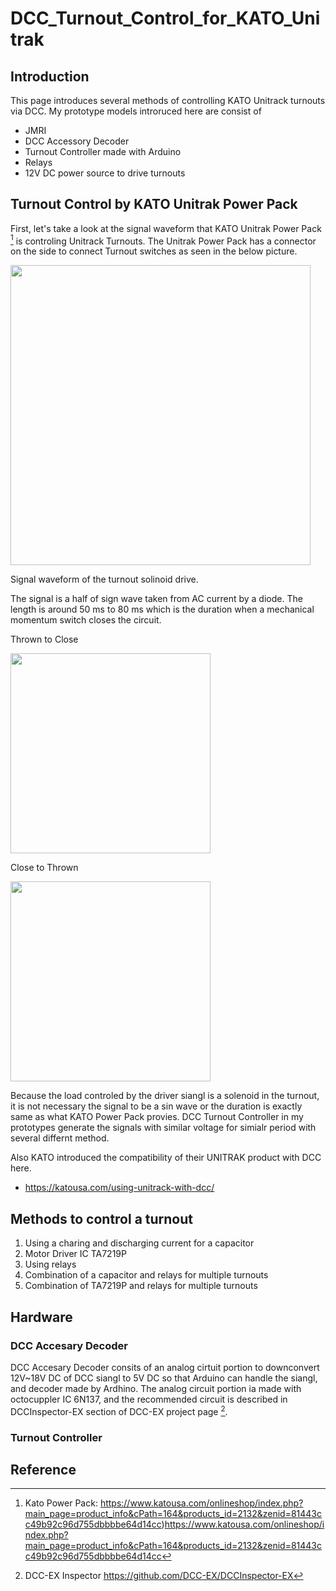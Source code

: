 # DCC_Turnout_Control_for_KATO_Unitrak
## Introduction
This page introduces several methods of controlling KATO Unitrack turnouts via DCC.
My prototype models introruced here are consist of
* JMRI
* DCC Accessory Decoder
* Turnout Controller made with Arduino
* Relays
* 12V DC power source to drive turnouts

## Turnout Control by KATO Unitrak Power Pack
First, let's take a look at the signal waveform that KATO Unitrak Power Pack [^1] is controling Unitrack Turnouts.
The Unitrak Power Pack has a connector on the side to connect Turnout switches as seen in the below picture.

<img src="https://github.com/ktomoma/DCC_Turnout_Control_for_KATO_Unitrak/assets/131932595/ceae95d0-d266-4a1e-84e9-1a6f170ed1ce" width="480">

Signal waveform of the turnout solinoid drive.

The signal is a half of sign wave taken from AC current by a diode. The length is around 50 ms to 80 ms which is the duration when a mechanical momentum switch closes the circuit. 

Thrown to Close

<img src="https://github.com/ktomoma/DCC_Turnout_Control_for_KATO_Unitrak/assets/131932595/acc10296-d4a9-430c-89dd-d6b8d84e86cd" width="320">

Close to Thrown

<img src="https://github.com/ktomoma/DCC_Turnout_Control_for_KATO_Unitrak/assets/131932595/5508c496-36ad-4099-b653-a0bd93618ae0" width="320">

Because the load controled by the driver siangl is a solenoid in the turnout, it is not necessary the signal to be a sin wave or the duration is exactly same as what KATO Power Pack provies.
DCC Turnout Controller in my prototypes generate the signals with similar voltage for simialr period with several differnt method.

Also KATO introduced the compatibility of their UNITRAK product with DCC here.
* https://katousa.com/using-unitrack-with-dcc/

## Methods to control a turnout
1. Using a charing and discharging current for a capacitor
2. Motor Driver IC TA7219P
3. Using relays
4. Combination of a capacitor and relays for multiple turnouts
5. Combination of TA7219P and relays for multiple turnouts

## Hardware
### DCC Accesary Decoder
DCC Accesary Decoder consits of an analog cirtuit portion to downconvert 12V~18V DC of DCC siangl to 5V DC so that Arduino can handle the siangl, and decoder made by Ardhino.
The analog circuit portion ia made with octocuppler IC 6N137, and the recommended circuit is described in DCCInspector-EX section of DCC-EX project page [^2].

### Turnout Controller

## Reference
[^1]: Kato Power Pack: 
https://www.katousa.com/onlineshop/index.php?main_page=product_info&cPath=164&products_id=2132&zenid=81443cc49b92c96d755dbbbbe64d14cc)https://www.katousa.com/onlineshop/index.php?main_page=product_info&cPath=164&products_id=2132&zenid=81443cc49b92c96d755dbbbbe64d14cc

[^2]: DCC-EX Inspector
https://github.com/DCC-EX/DCCInspector-EX
